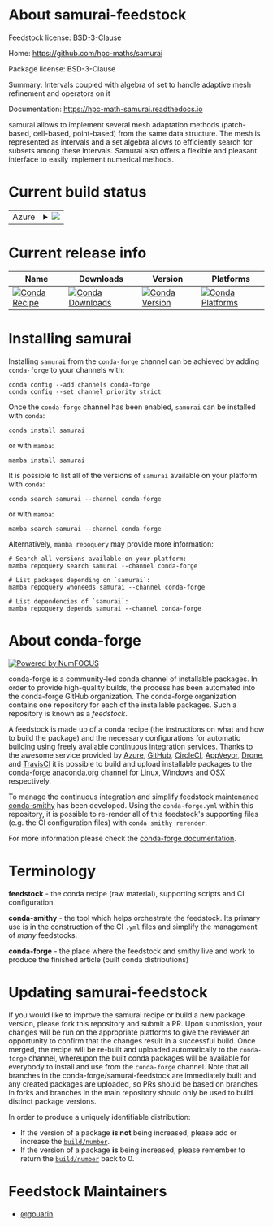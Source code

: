 About samurai-feedstock
=======================

Feedstock license: [BSD-3-Clause](https://github.com/conda-forge/samurai-feedstock/blob/main/LICENSE.txt)

Home: https://github.com/hpc-maths/samurai

Package license: BSD-3-Clause

Summary: Intervals coupled with algebra of set to handle adaptive mesh refinement and operators on it

Documentation: https://hpc-math-samurai.readthedocs.io

samurai allows to implement several mesh adaptation methods (patch-based, cell-based, point-based)
from the same data structure. The mesh is represented as intervals and a set algebra allows to efficiently
search for subsets among these intervals. Samurai also offers a flexible and pleasant interface to easily
implement numerical methods.


Current build status
====================


<table>
    
  <tr>
    <td>Azure</td>
    <td>
      <details>
        <summary>
          <a href="https://dev.azure.com/conda-forge/feedstock-builds/_build/latest?definitionId=19243&branchName=main">
            <img src="https://dev.azure.com/conda-forge/feedstock-builds/_apis/build/status/samurai-feedstock?branchName=main">
          </a>
        </summary>
        <table>
          <thead><tr><th>Variant</th><th>Status</th></tr></thead>
          <tbody><tr>
              <td>linux_64</td>
              <td>
                <a href="https://dev.azure.com/conda-forge/feedstock-builds/_build/latest?definitionId=19243&branchName=main">
                  <img src="https://dev.azure.com/conda-forge/feedstock-builds/_apis/build/status/samurai-feedstock?branchName=main&jobName=linux&configuration=linux%20linux_64_" alt="variant">
                </a>
              </td>
            </tr><tr>
              <td>linux_aarch64</td>
              <td>
                <a href="https://dev.azure.com/conda-forge/feedstock-builds/_build/latest?definitionId=19243&branchName=main">
                  <img src="https://dev.azure.com/conda-forge/feedstock-builds/_apis/build/status/samurai-feedstock?branchName=main&jobName=linux&configuration=linux%20linux_aarch64_" alt="variant">
                </a>
              </td>
            </tr><tr>
              <td>linux_ppc64le</td>
              <td>
                <a href="https://dev.azure.com/conda-forge/feedstock-builds/_build/latest?definitionId=19243&branchName=main">
                  <img src="https://dev.azure.com/conda-forge/feedstock-builds/_apis/build/status/samurai-feedstock?branchName=main&jobName=linux&configuration=linux%20linux_ppc64le_" alt="variant">
                </a>
              </td>
            </tr><tr>
              <td>osx_64</td>
              <td>
                <a href="https://dev.azure.com/conda-forge/feedstock-builds/_build/latest?definitionId=19243&branchName=main">
                  <img src="https://dev.azure.com/conda-forge/feedstock-builds/_apis/build/status/samurai-feedstock?branchName=main&jobName=osx&configuration=osx%20osx_64_" alt="variant">
                </a>
              </td>
            </tr><tr>
              <td>osx_arm64</td>
              <td>
                <a href="https://dev.azure.com/conda-forge/feedstock-builds/_build/latest?definitionId=19243&branchName=main">
                  <img src="https://dev.azure.com/conda-forge/feedstock-builds/_apis/build/status/samurai-feedstock?branchName=main&jobName=osx&configuration=osx%20osx_arm64_" alt="variant">
                </a>
              </td>
            </tr><tr>
              <td>win_64</td>
              <td>
                <a href="https://dev.azure.com/conda-forge/feedstock-builds/_build/latest?definitionId=19243&branchName=main">
                  <img src="https://dev.azure.com/conda-forge/feedstock-builds/_apis/build/status/samurai-feedstock?branchName=main&jobName=win&configuration=win%20win_64_" alt="variant">
                </a>
              </td>
            </tr>
          </tbody>
        </table>
      </details>
    </td>
  </tr>
</table>

Current release info
====================

| Name | Downloads | Version | Platforms |
| --- | --- | --- | --- |
| [![Conda Recipe](https://img.shields.io/badge/recipe-samurai-green.svg)](https://anaconda.org/conda-forge/samurai) | [![Conda Downloads](https://img.shields.io/conda/dn/conda-forge/samurai.svg)](https://anaconda.org/conda-forge/samurai) | [![Conda Version](https://img.shields.io/conda/vn/conda-forge/samurai.svg)](https://anaconda.org/conda-forge/samurai) | [![Conda Platforms](https://img.shields.io/conda/pn/conda-forge/samurai.svg)](https://anaconda.org/conda-forge/samurai) |

Installing samurai
==================

Installing `samurai` from the `conda-forge` channel can be achieved by adding `conda-forge` to your channels with:

```
conda config --add channels conda-forge
conda config --set channel_priority strict
```

Once the `conda-forge` channel has been enabled, `samurai` can be installed with `conda`:

```
conda install samurai
```

or with `mamba`:

```
mamba install samurai
```

It is possible to list all of the versions of `samurai` available on your platform with `conda`:

```
conda search samurai --channel conda-forge
```

or with `mamba`:

```
mamba search samurai --channel conda-forge
```

Alternatively, `mamba repoquery` may provide more information:

```
# Search all versions available on your platform:
mamba repoquery search samurai --channel conda-forge

# List packages depending on `samurai`:
mamba repoquery whoneeds samurai --channel conda-forge

# List dependencies of `samurai`:
mamba repoquery depends samurai --channel conda-forge
```


About conda-forge
=================

[![Powered by
NumFOCUS](https://img.shields.io/badge/powered%20by-NumFOCUS-orange.svg?style=flat&colorA=E1523D&colorB=007D8A)](https://numfocus.org)

conda-forge is a community-led conda channel of installable packages.
In order to provide high-quality builds, the process has been automated into the
conda-forge GitHub organization. The conda-forge organization contains one repository
for each of the installable packages. Such a repository is known as a *feedstock*.

A feedstock is made up of a conda recipe (the instructions on what and how to build
the package) and the necessary configurations for automatic building using freely
available continuous integration services. Thanks to the awesome service provided by
[Azure](https://azure.microsoft.com/en-us/services/devops/), [GitHub](https://github.com/),
[CircleCI](https://circleci.com/), [AppVeyor](https://www.appveyor.com/),
[Drone](https://cloud.drone.io/welcome), and [TravisCI](https://travis-ci.com/)
it is possible to build and upload installable packages to the
[conda-forge](https://anaconda.org/conda-forge) [anaconda.org](https://anaconda.org/)
channel for Linux, Windows and OSX respectively.

To manage the continuous integration and simplify feedstock maintenance
[conda-smithy](https://github.com/conda-forge/conda-smithy) has been developed.
Using the ``conda-forge.yml`` within this repository, it is possible to re-render all of
this feedstock's supporting files (e.g. the CI configuration files) with ``conda smithy rerender``.

For more information please check the [conda-forge documentation](https://conda-forge.org/docs/).

Terminology
===========

**feedstock** - the conda recipe (raw material), supporting scripts and CI configuration.

**conda-smithy** - the tool which helps orchestrate the feedstock.
                   Its primary use is in the construction of the CI ``.yml`` files
                   and simplify the management of *many* feedstocks.

**conda-forge** - the place where the feedstock and smithy live and work to
                  produce the finished article (built conda distributions)


Updating samurai-feedstock
==========================

If you would like to improve the samurai recipe or build a new
package version, please fork this repository and submit a PR. Upon submission,
your changes will be run on the appropriate platforms to give the reviewer an
opportunity to confirm that the changes result in a successful build. Once
merged, the recipe will be re-built and uploaded automatically to the
`conda-forge` channel, whereupon the built conda packages will be available for
everybody to install and use from the `conda-forge` channel.
Note that all branches in the conda-forge/samurai-feedstock are
immediately built and any created packages are uploaded, so PRs should be based
on branches in forks and branches in the main repository should only be used to
build distinct package versions.

In order to produce a uniquely identifiable distribution:
 * If the version of a package **is not** being increased, please add or increase
   the [``build/number``](https://docs.conda.io/projects/conda-build/en/latest/resources/define-metadata.html#build-number-and-string).
 * If the version of a package **is** being increased, please remember to return
   the [``build/number``](https://docs.conda.io/projects/conda-build/en/latest/resources/define-metadata.html#build-number-and-string)
   back to 0.

Feedstock Maintainers
=====================

* [@gouarin](https://github.com/gouarin/)

